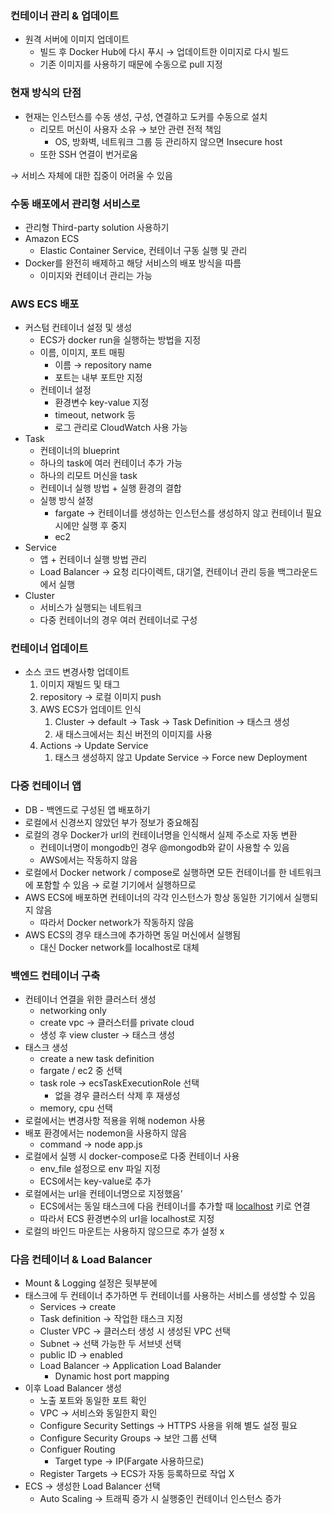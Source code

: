 ### 컨테이너 관리 & 업데이트

- 원격 서버에 이미지 업데이트
    - 빌드 후 Docker Hub에 다시 푸시 → 업데이트한 이미지로 다시 빌드
    - 기존 이미지를 사용하기 때문에 수동으로 pull 지정

### 현재 방식의 단점

- 현재는 인스턴스를 수동 생성, 구성, 연결하고 도커를 수동으로 설치
    - 리모트 머신이 사용자 소유 → 보안 관련 전적 책임
        - OS, 방화벽, 네트워크 그룹 등 관리하지 않으면 Insecure host
    - 또한 SSH 연결이 번거로움

→ 서비스 자체에 대한 집중이 어려울 수 있음

### 수동 배포에서 관리형 서비스로

- 관리형 Third-party solution 사용하기
- Amazon ECS
    - Elastic Container Service, 컨테이너 구동 실행 및 관리
- Docker를 완전히 배제하고 해당 서비스의 배포 방식을 따름
    - 이미지와 컨테이너 관리는 가능

### AWS ECS 배포

- 커스텀 컨테이너 설정 및 생성
    - ECS가 docker run을 실행하는 방법을 지정
    - 이름, 이미지, 포트 매핑
        - 이름 → repository name
        - 포트는 내부 포트만 지정
    - 컨테이너 설정
        - 환경변수 key-value 지정
        - timeout, network 등
        - 로그 관리로 CloudWatch 사용 가능
- Task
    - 컨테이너의 blueprint
    - 하나의 task에 여러 컨테이너 추가 가능
    - 하나의 리모트 머신을 task
    - 컨테이너 실행 방법 + 실행 환경의 결합
    - 실행 방식 설정
        - fargate → 컨테이너를 생성하는 인스턴스를 생성하지 않고 컨테이너 필요 시에만 실행 후 중지
        - ec2
- Service
    - 앱 + 컨테이너 실행 방법 관리
    - Load Balancer → 요청 리다이렉트, 대기열, 컨테이너 관리 등을 백그라운드에서 실행
- Cluster
    - 서비스가 실행되는 네트워크
    - 다중 컨테이너의 경우 여러 컨테이너로 구성

### 컨테이너 업데이트

- 소스 코드 변경사항 업데이트
    1. 이미지 재빌드 및 태그
    2. repository → 로컬 이미지 push
    3. AWS ECS가 업데이트 인식
        1. Cluster → default → Task → Task Definition → 태스크 생성
        2. 새 태스크에서는 최신 버전의 이미지를 사용
    4. Actions → Update Service
        1. 태스크 생성하지 않고 Update Service → Force new Deployment

### 다중 컨테이너 앱

- DB - 백엔드로 구성된 앱 배포하기
- 로컬에서 신경쓰지 않았던 부가 정보가 중요해짐
- 로컬의 경우 Docker가 url의 컨테이너명을 인식해서 실제 주소로 자동 변환
    - 컨테이너명이 mongodb인 경우 @mongodb와 같이 사용할 수 있음
    - AWS에서는 작동하지 않음
- 로컬에서 Docker network / compose로 실행하면 모든 컨테이너를 한 네트워크에 포함할 수 있음 → 로컬 기기에서 실행하므로
- AWS ECS에 배포하면 컨테이너의 각각 인스턴스가 항상 동일한 기기에서 실행되지 않음
    - 따라서 Docker network가 작동하지 않음
- AWS ECS의 경우 태스크에 추가하면 동일 머신에서 실행됨
    - 대신 Docker network를 localhost로 대체

### 백엔드 컨테이너 구축

- 컨테이너 연결을 위한 클러스터 생성
    - networking only
    - create vpc → 클러스터를 private cloud
    - 생성 후 view cluster → 태스크 생성
- 태스크 생성
    - create a new task definition
    - fargate / ec2 중 선택
    - task role → ecsTaskExecutionRole 선택
        - 없을 경우 클러스터 삭제 후 재생성
    - memory, cpu 선택
- 로컬에서는 변경사항 적용을 위해 nodemon 사용
- 배포 환경에서는 nodemon을 사용하지 않음
    - command → node app.js
- 로컬에서 실행 시 docker-compose로 다중 컨테이너 사용
    - env_file 설정으로 env 파일 지정
    - ECS에서는 key-value로 추가
- 로컬에서는 url을 컨테이너명으로 지정했음’
    - ECS에서는 동일 태스크에 다음 컨테이너를 추가할 때 [localhost](http://localhost) 키로 연결
    - 따라서 ECS 환경변수의 url을 localhost로 지정
- 로컬의 바인드 마운트는 사용하지 않으므로 추가 설정 x

### 다음 컨테이너 & Load Balancer

- Mount & Logging 설정은 뒷부분에
- 태스크에 두 컨테이너 추가하면 두 컨테이너를 사용하는 서비스를 생성할 수 있음
    - Services → create
    - Task definition → 작업한 태스크 지정
    - Cluster VPC → 클러스터 생성 시 생성된 VPC 선택
    - Subnet → 선택 가능한 두 서브넷 선택
    - public ID → enabled
    - Load Balancer → Application Load Balander
        - Dynamic host port mapping
- 이후 Load Balancer 생성
    - 노출 포트와 동일한 포트 확인
    - VPC → 서비스와 동일한지 확인
    - Configure Security Settings → HTTPS 사용을 위해 별도 설정 필요
    - Configure Security Groups → 보안 그룹 선택
    - Configuer Routing
        - Target type → IP(Fargate 사용하므로)
    - Register Targets → ECS가 자동 등록하므로 작업 X
- ECS → 생성한 Load Balancer 선택
    - Auto Scaling → 트래픽 증가 시 실행중인 컨테이너 인스턴스 증가
